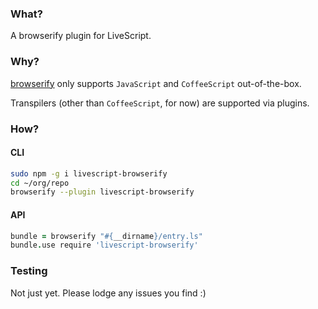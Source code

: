 ### What?

A browserify plugin for LiveScript.

### Why?

[browserify](http://github.com/substack/browserify) only supports `JavaScript` and `CoffeeScript` out-of-the-box.

Transpilers (other than `CoffeeScript`, for now) are supported via plugins.

### How?

#### CLI

```sh
sudo npm -g i livescript-browserify
cd ~/org/repo
browserify --plugin livescript-browserify
```

#### API

```coffee
bundle = browserify "#{__dirname}/entry.ls"
bundle.use require 'livescript-browserify'
```

### Testing

Not just yet. Please lodge any issues you find :)